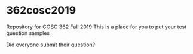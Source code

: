 # 362cosc2019
Repository for COSC 362 Fall 2019
This is a place for you to put your test question samples

Did everyone submit their question?

